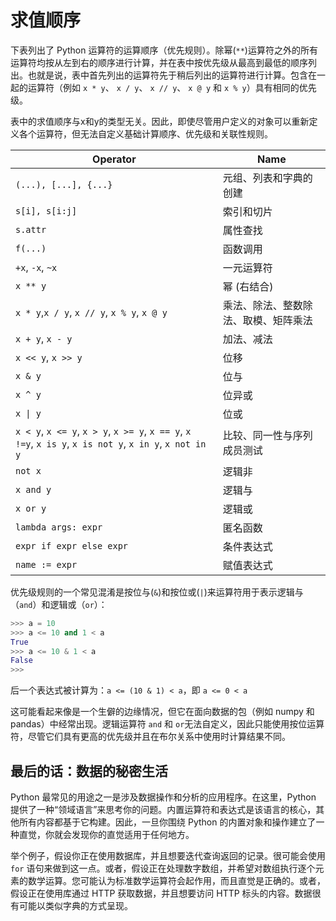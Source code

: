 # 求值顺序

下表列出了 Python 运算符的运算顺序（优先规则）。除幂(`**`)运算符之外的所有运算符均按从左到右的顺序进行计算，并在表中按优先级从最高到最低的顺序列出。也就是说，表中首先列出的运算符先于稍后列出的运算符进行计算。包含在一起的运算符（例如 `x * y`、 `x / y`、 `x // y`、 `x @ y` 和 `x % y`）具有相同的优先级。

表中的求值顺序与x和y的类型无关。因此，即使尽管用户定义的对象可以重新定义各个运算符，但无法自定义基础计算顺序、优先级和关联性规则。

|Operator|Name
|---|---
|`(...), [...], {...}`|元组、列表和字典的创建
|`s[i], s[i:j]`|索引和切片
|`s.attr`|属性查找
|`f(...)`|函数调用
|`+x`, `-x`, `~x`|一元运算符
|`x ** y`|幂 (右结合)
|`x * y`,`x / y`, `x // y`, `x % y`, `x @ y`|乘法、除法、整数除法、取模、矩阵乘法
|`x + y`, `x - y`|加法、减法
|`x << y`, `x >> y`|位移
|`x & y`|位与
|`x ^ y`|位异或
|`x \| y`|位或
|`x < y`, `x <= y`, `x > y`, `x >= y`, `x == y`, `x !=y`, `x is y`, `x is not y`, `x in y`, `x not in y`|比较、同一性与序列成员测试
|`not x`|逻辑非
|`x and y`|逻辑与
|`x or y`|逻辑或
|`lambda args: expr`|匿名函数
|`expr if expr else expr`|条件表达式
|`name := expr`|赋值表达式

优先级规则的一个常见混淆是按位与(`&`)和按位或(`|`)来运算符用于表示逻辑与（`and`）和逻辑或（`or`）：

```python
>>> a = 10
>>> a <= 10 and 1 < a
True
>>> a <= 10 & 1 < a
False
>>>
```

后一个表达式被计算为：`a <= (10 & 1) < a`，即 `a <= 0 < a`

这可能看起来像是一个生僻的边缘情况，但它在面向数据的包（例如 numpy 和 pandas）中经常出现。逻辑运算符 `and` 和 `or`无法自定义，因此只能使用按位运算符，尽管它们具有更高的优先级并且在布尔关系中使用时计算结果不同。

## 最后的话：数据的秘密生活

Python 最常见的用途之一是涉及数据操作和分析的应用程序。在这里，Python 提供了一种“领域语言”来思考你的问题。内置运算符和表达式是该语言的核心，其他所有内容都基于它构建。因此，一旦你围绕 Python 的内置对象和操作建立了一种直觉，你就会发现你的直觉适用于任何地方。

举个例子，假设你正在使用数据库，并且想要迭代查询返回的记录。很可能会使用 `for` 语句来做到这一点。或者，假设正在处理数字数组，并希望对数组执行逐个元素的数学运算。您可能认为标准数学运算符会起作用，而且直觉是正确的。或者，假设正在使用库通过 HTTP 获取数据，并且想要访问 HTTP 标头的内容。数据很有可能以类似字典的方式呈现。
